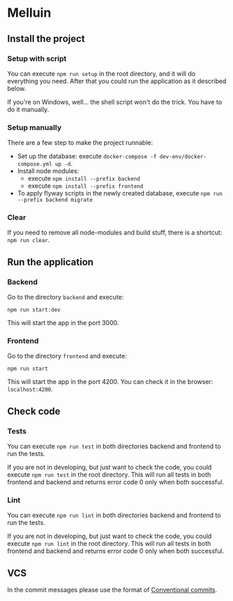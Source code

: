 # Melluin

## Install the project

### Setup with script

You can execute `npm run setup` in the root directory, and it will do everything you need. 
After that you could run the application as it described below.

If you're on Windows, well... the shell script won't do the trick. You have to do it manually.  

### Setup manually

There are a few step to make the project runnable:

- Set up the database: execute `docker-compose -f dev-env/docker-compose.yml up -d`.
- Install node modules:
    - execute `npm install --prefix backend`
    - execute `npm install --prefix frontend`
- To apply flyway scripts in the newly created database, execute `npm run --prefix backend migrate`

### Clear

If you need to remove all node-modules and build stuff, there is a shortcut: `npm run clear`.

## Run the application

### Backend

Go to the directory `backend` and execute:

```shell
npm run start:dev
```

This will start the app in the port 3000.

### Frontend

Go to the directory `frontend` and execute:

```shell
npm run start
```

This will start the app in the port 4200. You can check it in the browser: `localhost:4200`.


## Check code

### Tests

You can execute `npm run test` in both directories backend and frontend to run the tests. 

If you are not in developing, but just want to check the code, you could execute `npm run test` 
in the root directory. This will run all tests in both frontend and backend and returns error code 0 
only when both successful.

### Lint

You can execute `npm run lint` in both directories backend and frontend to run the tests. 

If you are not in developing, but just want to check the code, you could execute `npm run lint` 
in the root directory. This will run all tests in both frontend and backend and returns error code 0 
only when both successful.
 
## VCS

In the commit messages please use the format of [Conventional commits](https://www.conventionalcommits.org/en/v1.0.0/).
